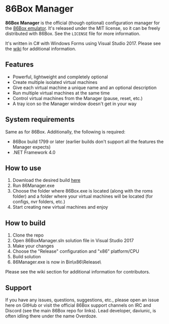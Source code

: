 # 86Box Manager
**86Box Manager** is the official (though optional) configuration manager for the [86Box emulator](https://github.com/86Box/86Box). It's released under the MIT license, so it can be freely distributed with 86Box. See the `LICENSE` file for more information.

It's written in C# with Windows Forms using Visual Studio 2017. Please see the [wiki](https://github.com/86Box/86BoxManager/wiki) for additional information.

## Features
* Powerful, lightweight and completely optional
* Create multiple isolated virtual machines
* Give each virtual machine a unique name and an optional description
* Run multiple virtual machines at the same time
* Control virtual machines from the Manager (pause, reset, etc.)
* A tray icon so the Manager window doesn't get in your way

## System requirements
Same as for 86Box. Additionally, the following is required:  

* 86Box build 1799 or later (earlier builds don't support all the features the Manager expects)
* .NET Framework 4.0

## How to use

1. Download the desired build [here](https://github.com/86Box/86BoxManager/releases)
2. Run 86Manager.exe
3. Choose the folder where 86Box.exe is located (along with the roms folder) and a folder where your virtual machines will be located (for configs, nvr folders, etc.)
4. Start creating new virtual machines and enjoy

## How to build

1. Clone the repo
2. Open 86BoxManager.sln solution file in Visual Studio 2017
3. Make your changes
4. Choose the "Release" configuration and "x86" platform/CPU
5. Build solution
6. 86Manager.exe is now in Bin\x86\Release\

Please see the wiki section for additional information for contributors.

## Support
If you have any issues, questions, suggestions, etc., please open an issue here on GitHub or visit the official 86Box support channels on IRC and Discord (see the main 86Box repo for links). Lead developer, daviunic, is often idling there under the name Overdoze.
